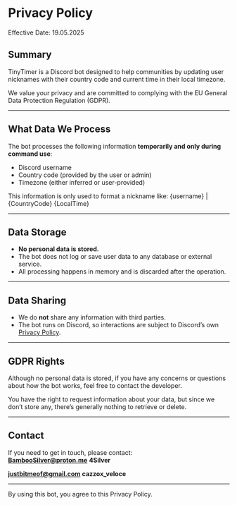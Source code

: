 # Privacy Policy

Effective Date: 19.05.2025

## Summary

TinyTimer is a Discord bot designed to help communities by updating user nicknames with their country code and current time in their local timezone.

We value your privacy and are committed to complying with the EU General Data Protection Regulation (GDPR).

---

## What Data We Process

The bot processes the following information **temporarily and only during command use**:

- Discord username
- Country code (provided by the user or admin)
- Timezone (either inferred or user-provided)

This information is only used to format a nickname like:
{username} | {CountryCode} {LocalTime}


---

## Data Storage

- **No personal data is stored.**
- The bot does not log or save user data to any database or external service.
- All processing happens in memory and is discarded after the operation.

---

## Data Sharing

- We do **not** share any information with third parties.
- The bot runs on Discord, so interactions are subject to Discord’s own [Privacy Policy](https://discord.com/privacy).

---

## GDPR Rights

Although no personal data is stored, if you have any concerns or questions about how the bot works, feel free to contact the developer.

You have the right to request information about your data, but since we don’t store any, there’s generally nothing to retrieve or delete.

---

## Contact

If you need to get in touch, please contact:  
**BambooSilver@proton.me**
**4Silver**

**justbitmeof@gmail.com**
**cazzox_veloce**

---

By using this bot, you agree to this Privacy Policy.
